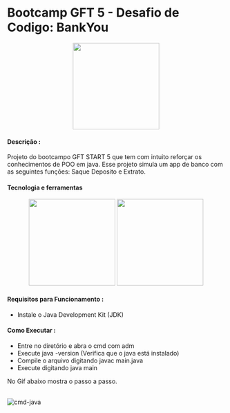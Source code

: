 # Bootcamp GFT 5 - Desafio de Codigo: BankYou

<div align = "center"> 
   <img  width = "200px" src="https://hermes.digitalinnovation.one/tracks/6e1f59b9-2207-40b8-8cd4-feef0e668832.png" />
</div>

#### Descrição :
Projeto do  bootcampo GFT START 5 que tem com intuito reforçar os conhecimentos de POO em java. Esse projeto simula um app de banco com as seguintes funções: Saque
Deposito e Extrato.

#### Tecnologia e ferramentas

<div align = "center"> 
   <img  width = "200px" src="https://cdn.jsdelivr.net/gh/devicons/devicon/icons/java/java-original-wordmark.svg" />
   <img  width = "200px" src="https://www.eclipse.org/downloads/assets/public/images/logo-eclipse.png" />
</div>



#### Requisitos para Funcionamento :

* Instale o Java Development Kit (JDK)


#### Como Executar :

* Entre no diretório e abra o cmd com adm
* Execute java -version (Verifica que o java está instalado)
* Compile o arquivo digitando javac main.java
* Execute digitando java main

No Gif abaixo mostra o passo a passo. <br><br>

![cmd-java](https://user-images.githubusercontent.com/23389829/170880552-5604271d-084f-4082-bea7-db80778637ab.gif)
